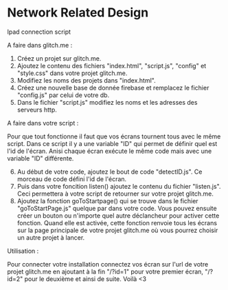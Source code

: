# Network Related Design
Ipad connection script

A faire dans glitch.me :

1) Créez un projet sur glitch.me.
2) Ajoutez le contenu des fichiers "index.html", "script.js", "config" et "style.css" dans votre projet glitch.me.
3) Modifiez les noms des projets dans "index.html".
4) Créez une nouvelle base de donnée firebase et remplacez le fichier "config.js" par celui de votre db.
5) Dans le fichier "script.js" modifiez les noms et les adresses des serveurs http.

A faire dans votre script :

Pour que tout fonctionne il faut que vos écrans tournent tous avec le même script. Dans ce script il y a une variable "ID" qui permet de définir quel est l'id de l'écran. Anisi chaque écran exécute le même code mais avec une variable "ID" différente.

6) Au début de votre code, ajoutez le bout de code "detectID.js". Ce morceau de code défini l'id de l'écran.
7) Puis dans votre foncition listen() ajoutez le contenu du fichier "listen.js". Ceci permettera à votre script de retourner sur votre projet glitch.me.
8) Ajoutez la fonction goToStartpage() qui se trouve dans le fichier "goToStartPage.js" quelque par dans votre code. Vous pouvez ensuite créer un bouton ou n'importe quel autre déclancheur pour activer cette fonction. Quand elle est activée, cette fonction renvoie tous les écrans sur la page principale de votre projet glitch.me où vous pourrez choisir un autre projet à lancer.

Utilisation :

Pour connecter votre installation connectez vos écran sur l'url de votre projet glitch.me en ajoutant à la fin "/?id=1" pour votre premier écran, "/?id=2" pour le deuxième et ainsi de suite. Voilà <3
